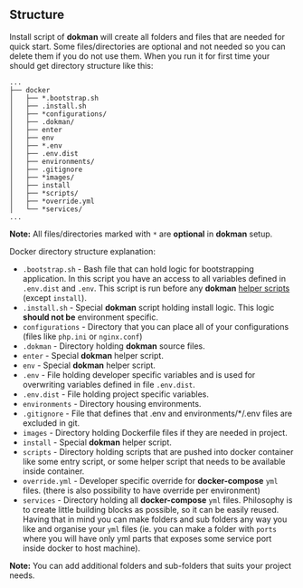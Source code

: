 Structure
---------

Install script of **dokman** will create all folders and files that are needed for quick start. Some 
files/directories are optional and not needed so you can delete them if you do not use them. When
you run it for first time your should get directory structure like this:

```text
...
├── docker
│   ├── *.bootstrap.sh
│   ├── .install.sh
│   ├── *configurations/
│   ├── .dokman/
│   ├── enter
│   ├── env
│   ├── *.env
│   ├── .env.dist
│   ├── environments/
│   ├── .gitignore
│   ├── *images/
│   ├── install
│   ├── *scripts/
│   ├── *override.yml
│   └── *services/
...
```

**Note:** All files/directories marked with `*` are **optional** in **dokman** setup.

Docker directory structure explanation:
- `.bootstrap.sh` - Bash file that can hold logic for bootstrapping application. In this script
you have an access to all variables defined in `.env.dist` and `.env`. This script is run before any
**dokman** [helper scripts](./helpers/index.md) (except `install`).
- `.install.sh` - Special **dokman** script holding install logic. This logic **should not be** environment specific.
- `configurations` - Directory that you can place all of your configurations (files like `php.ini` or `nginx.conf`)
- `.dokman` - Directory holding **dokman** source files.
- `enter` - Special **dokman** helper script.
- `env` - Special **dokman** helper script.
- `.env` - File holding developer specific variables and is used for overwriting variables
defined in file `.env.dist`.
- `.env.dist` - File holding project specific variables.
- `environments` - Directory housing environments.
- `.gitignore` - File that defines that .env and environments/*/.env files are excluded in git.
- `images` - Directory holding Dockerfile files if they are needed in project.
- `install` - Special **dokman** helper script.
- `scripts` - Directory holding scripts that are pushed into docker container like some
entry script, or some helper script that needs to be available inside container.
- `override.yml` - Developer specific override for **docker-compose** `yml` files. 
(there is also possibility to have override per environment)
- `services` - Directory holding all **docker-compose** `yml` files. Philosophy is to create
little building blocks as possible, so it can be easily reused. Having that
in mind you can make folders and sub folders any way you like and organise your `yml` files 
(ie. you can make a folder with `ports` where you will have only yml parts that
exposes some service port inside docker to host machine).

**Note:** You can add additional folders and sub-folders that suits your project needs.
